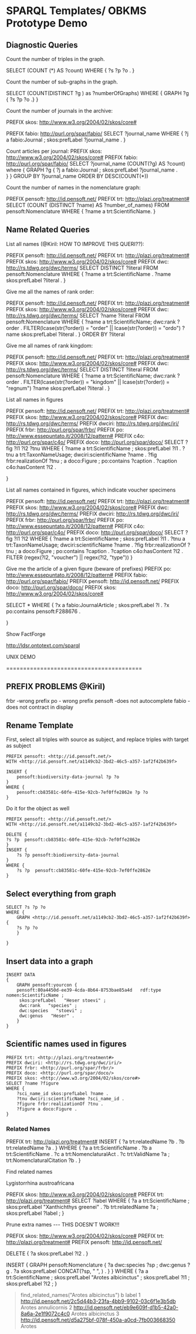 # SPARQL Templates/ OBKMS Prototype Demo

## Diagnostic Queries

Count the number of triples in the graph.

SELECT (COUNT (*) AS ?count)
WHERE {
?s ?p ?o . 
}

Count the number of sub-graphs in the graph.

SELECT (COUNT(DISTINCT ?g ) as ?numberOfGraphs)
WHERE {
   GRAPH ?g { ?s ?p ?o .}
}

Count the number of journals in the archive:

PREFIX skos: <http://www.w3.org/2004/02/skos/core#>

PREFIX fabio: <http://purl.org/spar/fabio/>
SELECT ?journal_name
WHERE {
    ?j a               fabio:Journal ;
       skos:prefLabel  ?journal_name .
}

Count articles per journal:
PREFIX skos: <http://www.w3.org/2004/02/skos/core#>
PREFIX fabio: <http://purl.org/spar/fabio/>
SELECT ?journal_name (COUNT(?g) AS ?count) where
  {
    GRAPH ?g {
        ?j a                  fabio:Journal ;
           skos:prefLabel  ?journal_name .     
  } 
  }
GROUP BY ?journal_name ORDER BY DESC(COUNT(*))

Count the number of names in the nomenclature graph:

PREFIX pensoft: <http://id.pensoft.net/>
PREFIX trt: <http://plazi.org/treatment#> 
SELECT (COUNT (DISTINCT ?name) AS ?number_of_names)
FROM pensoft:Nomenclature 
WHERE {
    ?name a trt:ScientificName.
}


## Name Related Queries

List all names (@Kiril: HOW TO IMPROVE THIS QUERI\??):

PREFIX pensoft: <http://id.pensoft.net/>
PREFIX trt: <http://plazi.org/treatment#> 
PREFIX skos: <http://www.w3.org/2004/02/skos/core#>
PREFIX dwc: <http://rs.tdwg.org/dwc/terms/>
SELECT DISTINCT ?literal
FROM pensoft:Nomenclature 
WHERE {
    ?name a trt:ScientificName .
    ?name skos:prefLabel ?literal .
}

Give me all the names of rank order:

PREFIX pensoft: <http://id.pensoft.net/>
PREFIX trt: <http://plazi.org/treatment#> 
PREFIX skos: <http://www.w3.org/2004/02/skos/core#>
PREFIX dwc: <http://rs.tdwg.org/dwc/terms/>
SELECT ?name ?literal
FROM pensoft:Nomenclature 
WHERE {
    ?name a trt:ScientificName;
        dwc:rank ?order .
    FILTER(lcase(str(?order)) = "order" || lcase(str(?order)) = "ordo")
    ?name skos:prefLabel ?literal .
} ORDER BY ?literal

Give me all names of rank kingdom:

PREFIX pensoft: <http://id.pensoft.net/>
PREFIX trt: <http://plazi.org/treatment#> 
PREFIX skos: <http://www.w3.org/2004/02/skos/core#>
PREFIX dwc: <http://rs.tdwg.org/dwc/terms/>
SELECT DISTINCT ?literal
FROM pensoft:Nomenclature 
WHERE {
    ?name a trt:ScientificName;
        dwc:rank ?order .
    FILTER(lcase(str(?order)) = "kingdom" || lcase(str(?order)) = "regnum")
    ?name skos:prefLabel ?literal .
}



List all names in figures

PREFIX pensoft: <http://id.pensoft.net/>
PREFIX trt: <http://plazi.org/treatment#> 
PREFIX skos: <http://www.w3.org/2004/02/skos/core#>
PREFIX dwc: <http://rs.tdwg.org/dwc/terms/>
PREFIX dwciri: <http://rs.tdwg.org/dwc/iri/>
PREFIX frbr: <http://purl.org/spar/frbr/>
PREFIX po: <http://www.essepuntato.it/2008/12/pattern#>
PREFIX c4o: <http://purl.org/spar/c4o/>
PREFIX doco: <http://purl.org/spar/doco/>
SELECT ?fig ?l1 ?l2 ?tnu
WHERE {
    ?name a                       trt:ScientificName ;
          skos:prefLabel ?l1 .
    ?tnu  a                       trt:TaxonNameUsage;
          dwciri:scientificName   ?name .
    ?fig  frbr:realizationOf      ?tnu ;
          a                       doco:Figure ;
          po:contains             ?caption .
    ?caption c4o:hasContent       ?l2 .
  
}

List all names contained in figures, which indicate voucher specimens

PREFIX pensoft: <http://id.pensoft.net/>
PREFIX trt: <http://plazi.org/treatment#> 
PREFIX skos: <http://www.w3.org/2004/02/skos/core#>
PREFIX dwc: <http://rs.tdwg.org/dwc/terms/>
PREFIX dwciri: <http://rs.tdwg.org/dwc/iri/>
PREFIX frbr: <http://purl.org/spar/frbr/>
PREFIX po: <http://www.essepuntato.it/2008/12/pattern#>
PREFIX c4o: <http://purl.org/spar/c4o/>
PREFIX doco: <http://purl.org/spar/doco/>
SELECT ?fig ?l1 ?l2
WHERE {
    ?name a                       trt:ScientificName ;
          skos:prefLabel ?l1 .
    ?tnu  a                       trt:TaxonNameUsage;
          dwciri:scientificName   ?name .
    ?fig  frbr:realizationOf      ?tnu ;
          a                       doco:Figure ;
          po:contains             ?caption .
    ?caption c4o:hasContent       ?l2 .
    FILTER (regex(?l2, "voucher") || regex(?l2, "type"))
}

Give me the article of a given figure (beware of prefixes)
PREFIX po: <http://www.essepuntato.it/2008/12/pattern#>
PREFIX fabio: <http://purl.org/spar/fabio/> 
PREFIX pensoft: <http://id.pensoft.net/>
PREFIX doco: <http://purl.org/spar/doco/>
PREFIX skos: <http://www.w3.org/2004/02/skos/core#>

SELECT *
WHERE {
    ?x a fabio:JournalArticle ;
       skos:prefLabel ?l .
    ?x po:contains pensoft:F288676 .
    
}

Show FactForge

http://ldsr.ontotext.com/sparql

UNIX DEMO

========================================

## PREFIX PROBLEMS @Kiril)

frbr -wrong prefix
po - wrong prefix
pensoft -does not autocomplete
fabio - does not contract in display

## Rename Template

First, select all triples with source as subject, and replace triples with target as subject

```
PREFIX pensoft: <http://id.pensoft.net/>
WITH <http://id.pensoft.net/a1149cb2-3bd2-46c5-a357-1af2f42b639f>

INSERT {
	pensoft:biodiversity-data-journal ?p ?o
}
WHERE {
	pensoft:cb83581c-60fe-415e-92cb-7ef0ffe2862e ?p ?o
}
```

Do it for the object as well

```
PREFIX pensoft: <http://id.pensoft.net/>
WITH <http://id.pensoft.net/a1149cb2-3bd2-46c5-a357-1af2f42b639f>

DELETE { 
?s ?p  pensoft:cb83581c-60fe-415e-92cb-7ef0ffe2862e
}
INSERT {
	?s ?p pensoft:biodiversity-data-journal
}
WHERE {
	?s ?p  pensoft:cb83581c-60fe-415e-92cb-7ef0ffe2862e
}
```

## Select everything from graph

```
SELECT ?s ?p ?o
WHERE {
	GRAPH <http://id.pensoft.net/a1149cb2-3bd2-46c5-a357-1af2f42b639f> {
	?s ?p ?o
	}

} 
```

## Insert data into a graph

```
INSERT DATA
{
	GRAPH pensoft:yourcon {
	pensoft:80a4450d-ee39-4cda-8b64-8753bae85a4d   rdf:type   nomen:ScientificName ;
	 skos:prefLabel   "Heser stoevi" ;
	 dwc:rank   "species" ;
	 dwc:species   "stoevi" ;
	 dwc:genus   "Heser" . 
	}
}
```

## Scientific names used in figures

```
PREFIX trt: <http://plazi.org/treatment#> 
PREFIX dwciri: <http://rs.tdwg.org/dwc/iri/>
PREFIX frbr: <http://purl.org/spar/frbr/>
PREFIX doco: <http://purl.org/spar/doco/>
PREFIX skos: <http://www.w3.org/2004/02/skos/core#>
SELECT ?name ?figure
WHERE {
    ?sci_name_id skos:prefLabel ?name .
    ?tnu dwciri:scientificName ?sci_name_id .
    ?figure frbr:realizationOf ?tnu .
    ?figure a doco:Figure .
}
```
	

### Related Names

	
PREFIX trt: <http://plazi.org/treatment#>
INSERT {
    ?a trt:relatedName ?b .
    ?b trt:relatedName ?a .
}
WHERE {
?a a trt:ScientificName .
?b a trt:ScientificName .
?c a trt:NomenclaturalAct .
?c trt:ValidName ?a ;
   trt:NomenclaturalCitation ?b .
}
	

Find related names

Lygistorrhina austroafricana

PREFIX skos: <http://www.w3.org/2004/02/skos/core#>
PREFIX trt: <http://plazi.org/treatment#>
SELECT ?label
WHERE {
?a a trt:ScientificName ;
    skos:prefLabel "Xanthichthys greenei" .
?b trt:relatedName ?a ;
   skos:prefLabel ?label ;
}


Prune extra names --- THIS DOESN'T WORK!!!

PREFIX skos: <http://www.w3.org/2004/02/skos/core#>
PREFIX trt: <http://plazi.org/treatment#> 
PREFIX pensoft: <http://id.pensoft.net/>

DELETE {
   ?a skos:prefLabel ?l2 .
}

INSERT {
GRAPH pensoft:Nomenclature {
    ?a dwc:species ?sp ;
       dwc:genus ?g .
	?a skos:prefLabel CONCAT(?sp, " ", ) .
}
}
WHERE {
?a a trt:ScientificName ;
   skos:prefLabel "Arotes albicinctus" ;
   skos:prefLabel ?l1 ;
   skos:prefLabel ?l2 ;
}


> find_related_names("Arotes albicinctus")
                                                           b                                 label
1 http://id.pensoft.net/2c5d44b3-23fa-4bb9-9102-03c6f1e3b5db                   Arotes annulicornis
2 http://id.pensoft.net/eb9e609f-d1b5-42a0-8a6a-2e1f9072c4c0                    Arotes albicinctus
3 http://id.pensoft.net/d5a275bf-078f-450a-a0cd-7fb003668350                                Arotes